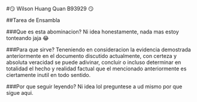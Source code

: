 #:smirk: Wilson Huang Quan B93929 :smirk:

##Tarea de Ensambla

###Que es esta abominacion?
Ni idea honestamente, nada mas estoy tonteando jaja :joy:

###Para que sirve?
Teneniendo en consideracion la evidencia demostrada anteriormente en el documento discutido actualmente, con certeza y absoluta veracidad se puede adivinar, concluir o incluso determinar en totalidad el hecho y realidad factual que el mencionado anteriormente es ciertamente inutil en todo sentido.

###Por que seguir leyendo?
Ni idea lol preguntese a ud mismo por que sigue aqui.
